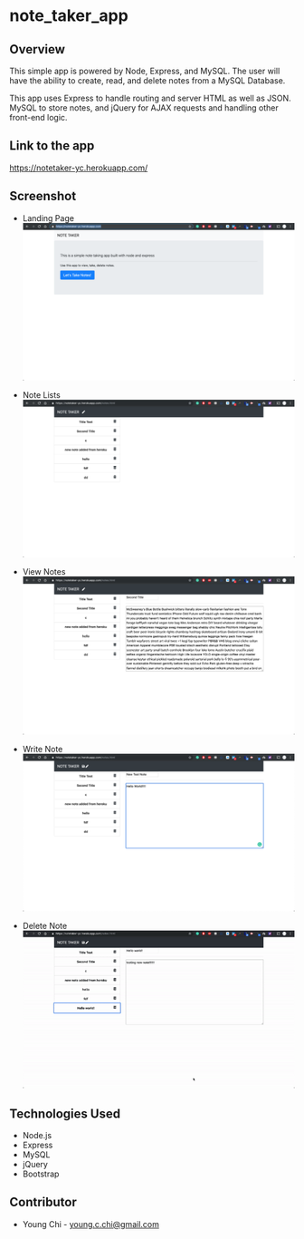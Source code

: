 # note_taker_app

## Overview

This simple app is powered by Node, Express, and MySQL. The user will have the ability to create, read, and delete notes from a MySQL Database. 

This app uses Express to handle routing and server HTML as well as JSON. MySQL to store notes, and jQuery for AJAX requests and handling other front-end logic.

## Link to the app
https://notetaker-yc.herokuapp.com/


## Screenshot

* Landing Page
![](https://github.com/ycchi/note_taker_app/blob/master/public/assets/img/landing.png)


* Note Lists
![](https://github.com/ycchi/note_taker_app/blob/master/public/assets/img/notelist.png)

* View Notes
![](https://github.com/ycchi/note_taker_app/blob/master/public/assets/img/viewNote.png)

* Write Note
![](https://github.com/ycchi/note_taker_app/blob/master/public/assets/img/newNote.png)

* Delete Note
![](https://github.com/ycchi/note_taker_app/blob/master/public/assets/img/deleteNote.gif)




## Technologies Used
* Node.js
* Express
* MySQL
* jQuery
* Bootstrap


## Contributor
* Young Chi - young.c.chi@gmail.com